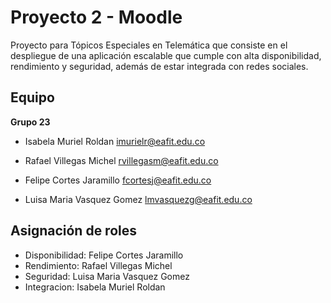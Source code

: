 # Proyecto 2 - Moodle

Proyecto para Tópicos Especiales en Telemática que consiste en el despliegue de una aplicación escalable que cumple con alta disponibilidad, rendimiento y seguridad, además de estar integrada con redes sociales.

## Equipo

**Grupo 23**

-   Isabela Muriel Roldan [imurielr@eafit.edu.co](mailto:imurielr@eafit.edu.co)
    
-   Rafael Villegas Michel [rvillegasm@eafit.edu.co](mailto:rvillegasm@eafit.edu.co)
    
-   Felipe Cortes Jaramillo [fcortesj@eafit.edu.co](mailto:fcortesj@eafit.edu.co)
    
-   Luisa Maria Vasquez Gomez [lmvasquezg@eafit.edu.co](mailto:lmvasquezg@eafit.edu.co)
    

## Asignación de roles 
-   Disponibilidad: Felipe Cortes Jaramillo
-   Rendimiento: Rafael Villegas Michel
-   Seguridad: Luisa Maria Vasquez Gomez
-   Integracion: Isabela Muriel Roldan


